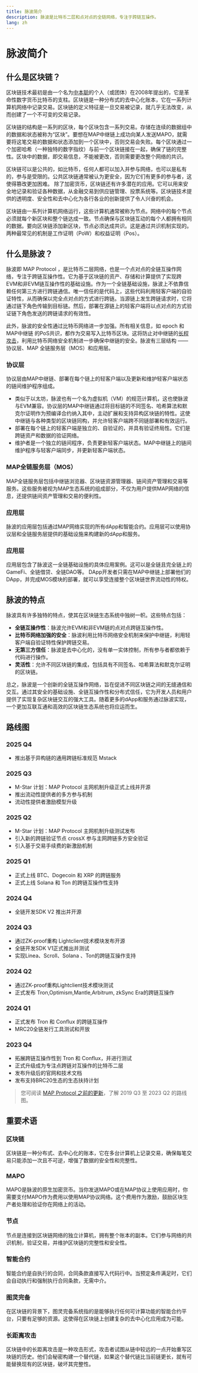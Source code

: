 ```yaml
---
title: 脉波简介
description: 脉波是比特币二层和点对点的全链网络，专注于跨链互操作。
lang: zh
---
```

# 脉波简介
## 什么是区块链？
区块链技术最初是由一个名为[中本聪](https://en.wikipedia.org/wiki/Satoshi_Nakamoto)的个人（或团体）在2008年提出的，它是革命性数字货币比特币的支柱。区块链是一种分布式的去中心化账本，它在一系列计算机网络中记录交易。区块链的定义特征是一旦交易被记录，就几乎无法改变，从而创建了一个不可变的交易记录。

区块链的结构是一系列的区块，每个区块包含一系列交易。存储在连续的数据组中的数据和状态被称为“区块”。要想在MAP中继链上成功向某人发送MAPO，就需要将这笔交易的数据和状态添加到一个区块中，否则交易会失败。每个区块通过一个加密哈希（一种独特的数字指纹）与前一个区块链接在一起，确保了链的完整性。区块中的数据，即交易信息，不能被更改，否则需要更改整个网络的共识。

区块链可以是公共的，如比特币，任何人都可以加入并参与网络，也可以是私有的，参与是受限的。公共区块链通常被认为更安全，因为它们有更多的参与者，这使得篡改更加困难。
除了加密货币，区块链还有许多潜在的应用。它可以用来安全地记录和验证各种数据，从金融交易到供应链管理、投票系统等。区块链技术提供的透明度、安全性和去中心化为各行各业的创新提供了令人兴奋的机会。

区块链由一系列计算机网络运行，这些计算机通常被称为节点。网络中的每个节点必须就每个新区块和整个链达成一致。节点确保与区块链互动的每个人都拥有相同的数据。要向区块链添加新区块，节点必须达成共识。这是通过共识机制实现的。两种最常见的机制是工作证明（PoW）和权益证明（Pos）。
## 什么是脉波？
脉波即 MAP Protocol ，是比特币二层网络，也是一个点对点的全链互操作网络，专注于跨链互操作性。它为基于区块链的资产、存储和计算提供了实现跨EVM和非EVM链互操作性的基础设施。作为一个全链基础设施，脉波上不依靠信赖任何第三方进行跨链通信。唯一信任的是代码上，这些代码利用轻客户端的自验证特性，从而确保以完全点对点的方式进行跨链。当源链上发生跨链请求时，它将通过链下角色传输到目标链。然后，部署在源链上的轻客户端将以点对点的方式验证链下角色发送的跨链请求的有效性。

此外，脉波的安全性通过比特币网络进一步加强。所有相关信息，如 epoch 和 MAP中继链 的PoS共识，都作为交易写入比特币区块。这将防止对中继链的[长程攻击](https://blog.csdn.net/shangsongwww/article/details/90053057)，利用比特币网络安全机制进一步确保中继链的安全。脉波有三层结构 —— 协议层、MAP 全链服务层（MOS）和应用层。
### 协议层
协议层由MAP中继链、部署在每个链上的轻客户端以及更新和维护轻客户端状态的链间维护程序组成。
- 类似于以太坊，脉波也有一个名为虚拟机（VM）的规范计算机，这也使脉波与EVM兼容。协议层的MAP中继链通过将目标链的不同签名、哈希算法和默克尔证明作为预编译合约纳入其中，主动扩展和支持异构区块链的特性。这使中继链与各种类型的区块链同构，并允许轻客户端跨不同链部署和有效运行。
- 部署在每个链上的轻客户端是独立的、自验证的，并具有验证终局性。它们是跨链资产和数据的验证网络。
- 维护者是一个独立的链间程序，负责更新轻客户端状态。MAP中继链上的链间维护程序与轻客户端同步，并更新轻客户端状态。
### MAP全链服务层（MOS）
MAP全链服务层包括中继链浏览器、区块链资源管理器、链间资产管理和交易等服务。这些服务被视为MAP生态系统的组成部分，不仅为用户提供MAP网络的信息，还提供链间资产管理和交易的便利性。
### 应用层
脉波的应用层包括通过MAP网络实现的所有dApp和智能合约。应用层可以使用协议层和全链服务层提供的基础设施来构建新的dApp和服务。
### 应用层
应用层包含了脉波这一全链基础设施的具体应用案例。这可以是全链且完全链上的GameFi、全链借贷、全链DAO等。
DApp开发者只需在MAP中继链上部署他们的DApp，并完成MOS模块的部署，就可以享受连接整个区块链世界流动性的特权。
## 脉波的特点
脉波具有许多独特的特点，使其在区块链生态系统中独树一帜。这些特点包括：
- **全链互操作性**：脉波允许EVM和非EVM链的点对点跨链互操作性。
- **比特币网络加强的安全**：脉波利用比特币网络安全机制来保护中继链，利用轻客户端自验证特性保护跨链交易。
- **无第三方信任**：脉波是去中心化的，没有单一实体控制，所有参与者都依赖于代码进行操作。
- **灵活性**：允许不同区块链的集成，包括具有不同签名、哈希算法和默克尔证明的区块链。

总之，脉波是一个创新的全链互操作网络，旨在促进不同区块链之间的无缝通信和交互。通过其安全的基础设施、全链互操作性和分布式信任，它为开发人员和用户提供了实现复杂区块链交互的强大工具。随着更多的dApp和服务通过脉波实现，一个更加互联互通和高效的区块链生态系统也将应运而生。

## 路线图

### 2025 Q4
* 推出基于异构链的通用跨链标准规范 Mstack
### 2025 Q3
* M-Star 计划：MAP Protocol 主网机制升级正式上线并开源
* 推出流动性提供者的多方参与机制
* 流动性提供者激励模型升级
### 2025 Q2
* M-Star 计划：MAP Protocol 主网机制升级测试发布
* 引入新的跨链验证节点 crossX 参与主网跨链多方安全验证
* 引入基于交易手续费的新激励机制
### 2025 Q1
* 正式上线 BTC、Dogecoin 和 XRP 的跨链服务
* 正式上线 Solana 和 Ton 的跨链互操作性支持
### 2024 Q4
* 全链开发SDK V2 推出并开源
### 2024 Q3
* 通过ZK-proof重构 Lightclient技术模块发布开源
* 全链开发SDK V1正式推出并测试
* 实现Linea、Scroll、Solana 、Ton的跨链互操作支持
### 2024 Q2
* 通过ZK-proof重构Lightclient技术模块测试
* 正式发布 Tron,Optimism,Mantle,Arbitrum, zkSync Era的跨链互操作
### 2024 Q1
* 正式发布 Tron 和 Conflux 的跨链互操作
* MRC20全链发行工具测试和开放
### 2023 Q4 
* 拓展跨链互操作性到 Tron 和 Conflux，并进行测试
* 正式升级成为专注点跨链对互操作的比特币二层
* 发布升级后的官网和技术文档
* 发布支持BRC20生态的生态扶持计划
> 您可阅读 [MAP Protocol 之前的更新](https://docs.mapprotocol.io/v/cn/xue-xi/roadmap)，了解 2019 Q3 至 2023 Q2 的路线图。

## 重要术语
### 区块链
区块链是一种分布式、去中心化的账本，它在多台计算机上记录交易，确保每笔交易只能添加一次且不可逆，增强了数据的安全性和完整性。
### MAPO
MAPO是脉波的原生加密货币。当你发送MAPO或在MAP协议上使用应用时，你需要支付MAPO作为费用以使用MAP协议网络。这个费用作为激励，鼓励区块生产者处理和验证你在网络上的活动。
### 节点
节点是连接到区块链网络的独立计算机，拥有整个账本的副本。它们参与网络的共识机制，验证交易，并维护区块链的完整性和安全性。
### 智能合约
智能合约是自执行的合同，合同条款直接写入代码行中。当预定条件满足时，它们会自动执行和强制执行合同条款，无需中介。
### 图灵完备
在区块链的背景下，图灵完备系统指的是能够执行任何可计算功能的智能合约平台，只要有足够的资源。这使得在区块链上创建复杂的去中心化应用成为可能。
### 长距离攻击
区块链中的长距离攻击是一种攻击形式，攻击者试图从链中较远的一点开始重写区块链的历史。他们会秘密构建一个替代链，如果这个替代链比当前链更长，就有可能替换现有的区块链，破坏其完整性。
